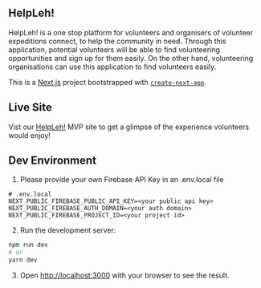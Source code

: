 ## HelpLeh! 

HelpLeh! is a one stop platform for volunteers and organisers of volunteer expeditions connect, to help the community in need. Through this application, potential volunteers will be able to find volunteering opportunities and sign up for them easily. On the other hand, volunteering organisations can use this application to find volunteers easily.

This is a [Next.js](https://nextjs.org/) project bootstrapped with [`create-next-app`](https://github.com/vercel/next.js/tree/canary/packages/create-next-app).

## Live Site 
Vist our [HelpLeh!](https://helpleh.vercel.app/login) MVP site to get a glimpse of the experience volunteers would enjoy!

## Dev Environment

1. Please provide your own Firebase API Key in an .env.local file

```
# .env.local
NEXT_PUBLIC_FIREBASE_PUBLIC_API_KEY=<your public api key>
NEXT_PUBLIC_FIREBASE_AUTH_DOMAIN=<your auth domain>
NEXT_PUBLIC_FIREBASE_PROJECT_ID=<your project id>
```

2. Run the development server:

```bash
npm run dev
# or
yarn dev
```

3. Open [http://localhost:3000](http://localhost:3000) with your browser to see the result.
